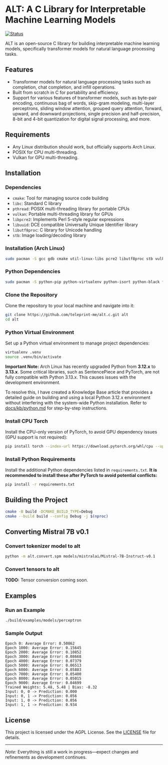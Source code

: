 # ALT: A C Library for Interpretable Machine Learning Models

[![Status](https://img.shields.io/badge/Status-Under_Construction-red)](https://github.com/teleprint-me/alt.c)

ALT is an open-source C library for building interpretable machine learning models, specifically transformer models for natural language processing tasks.

## Features

* Transformer models for natural language processing tasks such as completion, chat completion, and infill operations.
* Built from scratch in C for portability and efficiency.
* Support for various features of transformer models, such as byte-pair encoding, continuous bag of words, skip-gram modeling, multi-layer perceptrons, sliding window attention, grouped query attention, forward, upward, and downward projections, single precision and half-precision, 8-bit and 4-bit quantization for digital signal processing, and more.

## Requirements

* Any Linux distribution should work, but officially supports Arch Linux.
* POSIX for CPU multi-threading.
* Vulkan for GPU multi-threading.

## Installation

### Dependencies

* `cmake`: Tool for managing source code building
* `libc`: Standard C library
* `pthread`: POSIX multi-threading library for portable CPUs
* `vulkan`: Portable multi-threading library for GPUs
* `libpcre2`: Implements Perl 5-style regular expressions
* `libuuid`: DCE compatible Universally Unique Identifier library
* `libutf8proc`: C library for Unicode handling
* `stb`: Image loading/decoding library

### Installation (Arch Linux)

```sh
sudo pacman -S gcc gdb cmake util-linux-libs pcre2 libutf8proc stb vulkan-headers vulkan-tools
```

### Python Dependencies

```sh
sudo pacman -S python-pip python-virtualenv python-isort python-black flake8
```

### Clone the Repository

Clone the repository to your local machine and navigate into it:

```sh
git clone https://github.com/teleprint-me/alt.c.git alt
cd alt
```

### Python Virtual Environment

Set up a Python virtual environment to manage project dependencies:

```sh
virtualenv .venv
source .venv/bin/activate
```

**Important Note:** Arch Linux has recently upgraded Python from **3.12.x** to **3.13.x**. Some critical libraries, such as SentencePiece and PyTorch, are not fully compatible with Python 3.13.x. This causes issues with the development environment.

To resolve this, I have created a Knowledge Base article that provides a detailed guide on building and using a local Python 3.12.x environment without interfering with the system-wide Python installation. Refer to [docs/kb/python.md](docs/kb/python.md) for step-by-step instructions.

### Install CPU Torch

Install the CPU-only version of PyTorch, to avoid GPU dependency issues (GPU support is not required):

```sh
pip install torch --index-url https://download.pytorch.org/whl/cpu --upgrade
```

### Install Python Requirements

Install the additional Python dependencies listed in `requirements.txt`. **It is recommended to install these after PyTorch to avoid potential conflicts:**

```sh
pip install -r requirements.txt
```

## Building the Project

```sh
cmake -B build -DCMAKE_BUILD_TYPE=Debug
cmake --build build --config Debug -j $(nproc)
```

## Converting Mistral 7B v0.1

### Convert tokenizer model to alt

```sh
python -m alt.convert.spm models/mistralai/Mistral-7B-Instruct-v0.1
```

### Convert tensors to alt

**TODO:** Tensor conversion coming soon.

## Examples

### Run an Example

```sh
./build/examples/models/perceptron
```

### Sample Output

```text
Epoch 0: Average Error: 0.50862
Epoch 1000: Average Error: 0.15645
Epoch 2000: Average Error: 0.10852
Epoch 3000: Average Error: 0.08668
Epoch 4000: Average Error: 0.07379
Epoch 5000: Average Error: 0.06513
Epoch 6000: Average Error: 0.05883
Epoch 7000: Average Error: 0.05400
Epoch 8000: Average Error: 0.05015
Epoch 9000: Average Error: 0.04699
Trained Weights: 5.48, 5.48 | Bias: -8.32
Input: 0, 0 -> Prediction: 0.000
Input: 0, 1 -> Prediction: 0.056
Input: 1, 0 -> Prediction: 0.056
Input: 1, 1 -> Prediction: 0.934
```

## License

This project is licensed under the AGPL License. See the [LICENSE](LICENSE) file for details.

---

*Note:* Everything is still a work in progress—expect changes and refinements as development continues.
